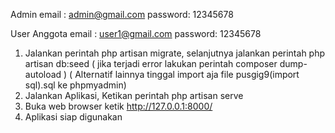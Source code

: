 Admin
email	: admin@gmail.com
password: 12345678

User Anggota
email	: user1@gmail.com
password: 12345678

1. Jalankan perintah php artisan migrate, selanjutnya jalankan perintah php artisan db:seed ( jika terjadi error lakukan perintah composer dump-autoload )
   ( Alternatif lainnya tinggal import aja file pusgig9(import sql).sql ke phpmyadmin)
2. Jalankan Aplikasi, Ketikan perintah php artisan serve
3. Buka web browser ketik http://127.0.0.1:8000/
4. Aplikasi siap digunakan
